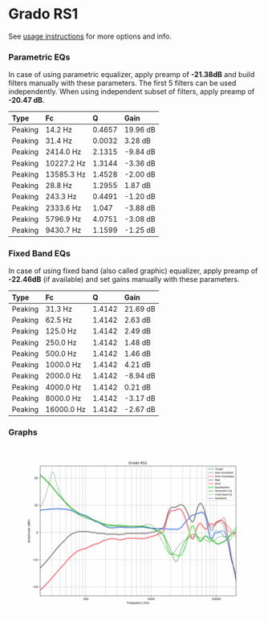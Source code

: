 # Grado RS1
See [usage instructions](https://github.com/jaakkopasanen/AutoEq#usage) for more options and info.

### Parametric EQs
In case of using parametric equalizer, apply preamp of **-21.38dB** and build filters manually
with these parameters. The first 5 filters can be used independently.
When using independent subset of filters, apply preamp of **-20.47 dB**.

| Type    | Fc         |      Q | Gain     |
|:--------|:-----------|:-------|:---------|
| Peaking | 14.2 Hz    | 0.4657 | 19.96 dB |
| Peaking | 31.4 Hz    | 0.0032 | 3.28 dB  |
| Peaking | 2414.0 Hz  | 2.1315 | -9.84 dB |
| Peaking | 10227.2 Hz | 1.3144 | -3.36 dB |
| Peaking | 13585.3 Hz | 1.4528 | -2.00 dB |
| Peaking | 28.8 Hz    | 1.2955 | 1.87 dB  |
| Peaking | 243.3 Hz   | 0.4491 | -1.20 dB |
| Peaking | 2333.6 Hz  | 1.047  | -3.88 dB |
| Peaking | 5796.9 Hz  | 4.0751 | -3.08 dB |
| Peaking | 9430.7 Hz  | 1.1599 | -1.25 dB |

### Fixed Band EQs
In case of using fixed band (also called graphic) equalizer, apply preamp of **-22.46dB**
(if available) and set gains manually with these parameters.

| Type    | Fc         |      Q | Gain     |
|:--------|:-----------|:-------|:---------|
| Peaking | 31.3 Hz    | 1.4142 | 21.69 dB |
| Peaking | 62.5 Hz    | 1.4142 | 2.63 dB  |
| Peaking | 125.0 Hz   | 1.4142 | 2.49 dB  |
| Peaking | 250.0 Hz   | 1.4142 | 1.48 dB  |
| Peaking | 500.0 Hz   | 1.4142 | 1.46 dB  |
| Peaking | 1000.0 Hz  | 1.4142 | 4.21 dB  |
| Peaking | 2000.0 Hz  | 1.4142 | -8.94 dB |
| Peaking | 4000.0 Hz  | 1.4142 | 0.21 dB  |
| Peaking | 8000.0 Hz  | 1.4142 | -3.17 dB |
| Peaking | 16000.0 Hz | 1.4142 | -2.67 dB |

### Graphs
![](./Grado%20RS1.png)